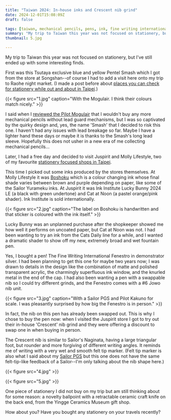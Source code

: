 ```yaml
---
title: "Taiwan 2024: In-house inks and Crescent nib grind"
date: 2024-12-01T15:08:09Z
draft: false

tags: [taiwan, mechanical pencils, pens, ink, fine writing international]
summary: "My trip to Taiwan this year was not focused on stationery, but I've still ended up with some interesting finds."
thumbnail: 5.jpg

---
```


My trip to Taiwan this year was not focused on stationery, but I've still ended up with some interesting finds.

First was this Tsutaya exclusive blue and yellow Pentel Smash which I got from the store at Songshan--of course I had to add a visit here onto my trip to Raohe night market. (I made a post before about [places you can check for stationery while out and about in Taipei](blog/taipei-stationery-2/).)

{{< figure src="1.jpg" caption="With the Mogulair. I think their colours match nicely." >}}

I said when I [reviewed the Pilot Mogulair](blog/pilot-mogulair/) that I wouldn't buy any more mechanical pencils without lead guard mechanisms, but I was so captivated by the quirky design and, yes, the name 'Smash' that I decided to risk this one. I haven't had any issues with lead breakage so far. Maybe I have a lighter hand these days or maybe it is thanks to the Smash's long lead sleeve. Hopefully this does not usher in a new era of me collecting mechanical pencils...

Later, I had a free day and decided to visit Juspirit and Molly Lifestyle, two of my favourite [stationery focused shops in Taipei](blog/taipei-stationery-1/).

This time I picked out some inks produced by the stores themselves. At Molly Lifestyle it was [Boshoku](https://www.mollylifestyle.tw/collections/%E8%8C%89%E8%8E%89-%E8%87%AA%E8%AA%BF%E5%A2%A8%E6%B0%B4-molly-bottled-ink/products/%E8%8C%89%E8%8E%89-%E8%87%AA%E8%AA%BF%E5%A2%A8-%E8%87%AA%E8%A3%BD%E5%93%81-%E8%96%84%E6%9A%AE-boshoku-%E9%8B%BC%E7%AD%86-%E5%A2%A8%E6%B0%B4-15ml) which is a colour changing ink whose final shade varies between brown and purple depending on paper, like some of the Sailor Yurameku inks. At Juspirit it was Ink Institute Lucky Bunny 2024 LE (a black with green undertone) and Cat at Noon (a pastel orange/pink shader). Ink Institute is sold internationally.

{{< figure src="2.jpg" caption="The label on Boshoku is handwritten and that sticker is coloured with the ink itself." >}}

Lucky Bunny was an unplanned purchase after the shopkeeper showed me how well it performs on uncoated paper, but Cat at Noon was not. I had been wanting to try an ink from the Cats Daily line for a while, and I wanted a dramatic shader to show off my new, extremely broad and wet fountain pen.

Yes, I bought a pen! The Fine Writing International Fenestro in demonstrator silver. I had been planning to get this one for maybe two years now; I was drawn to details in the design like the combination of matte and polished transparent acrylic, the charmingly superfluous ink window, and the knurled metal in the end of the cap. I had also been wanting a pen with a swappable nib so I could try different grinds, and the Fenestro comes with a #6 Jowo nib unit.

{{< figure src="3.jpg" caption="With a Sailor PGS and Pilot Kakuno for scale. I was pleasantly surprised by how big the Fenestro is in person." >}}

In fact, the nib on this pen has already been swapped out. This is why I chose to buy the pen now: when I visited the Juspirit store I got to try out their in-house 'Crescent' nib grind and they were offering a discount to swap one in when buying in person.

The Crescent nib is similar to Sailor's Naginata, having a large triangular foot, but rounder and more forgiving of different writing angles. It reminds me of writing with a very wet and smooth felt tip marker. (Felt tip marker is also what I said about my [Sailor PGS](blog/sailor-pgs-choice-and-impressions/) but this one does not have the same felt-tip-like feedback of a Sailor--I'm only talking about the nib shape here.)

{{< figure src="4.jpg" >}}

{{< figure src="5.jpg" >}}

One piece of stationery I did not buy on my trip but am still thinking about for some reason: a novelty ballpoint with a retractable ceramic craft knife on the back end, from the Yingge Ceramics Museum gift shop.

How about you? Have you bought any stationery on your travels recently?

